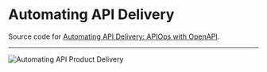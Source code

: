 # Automating API Delivery

Source code for [Automating API Delivery: APIOps with OpenAPI](https://shortener.manning.com/Y1ja).

----

![Automating API Product Delivery](cover.jpg)